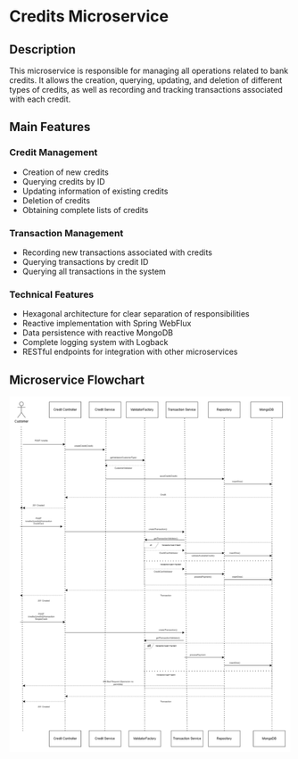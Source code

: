 # Credits Microservice
## Description
This microservice is responsible for managing all operations related to bank credits. It allows the creation, querying, updating, and deletion of different types of credits, as well as recording and tracking transactions associated with each credit.
## Main Features
### Credit Management
- Creation of new credits
- Querying credits by ID
- Updating information of existing credits
- Deletion of credits
- Obtaining complete lists of credits

### Transaction Management
- Recording new transactions associated with credits
- Querying transactions by credit ID
- Querying all transactions in the system

### Technical Features
- Hexagonal architecture for clear separation of responsibilities
- Reactive implementation with Spring WebFlux
- Data persistence with reactive MongoDB
- Complete logging system with Logback
- RESTful endpoints for integration with other microservices

## Microservice Flowchart

![img.png](img.png)